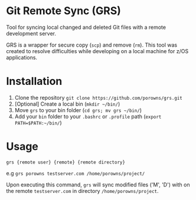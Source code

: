 # Git Remote Sync (GRS)
Tool for syncing local changed and deleted Git files with a remote development server. 

GRS is a wrapper for secure copy (`scp`) and remove (`rm`). This tool was created to resolve difficulties while developing on a local machine for z/OS applications.


# Installation
1. Clone the repository `git clone https://github.com/porowns/grs.git`
2. [Optional] Create a local bin (`mkdir ~/bin/`)
3. Move `grs` to your bin folder (`cd grs; mv grs ~/bin/`)
4. Add your `bin` folder to your `.bashrc` or `.profile` path (`export PATH=$PATH:~/bin/`)

# Usage
`grs {remote user} {remote} {remote directory}`

e.g `grs porowns testserver.com /home/porowns/project/`

Upon executing this command, `grs` will sync modified files ('M', 'D') with on the remote `testserver.com` in directory `/home/porowns/project`. 
